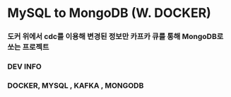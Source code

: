 # MySQL to MongoDB (W. DOCKER)
### 도커 위에서 cdc를 이용해 변경된 정보만 카프카 큐를 통해 MongoDB로 쏘는 프로젝트
### DEV INFO
### DOCKER, MYSQL , KAFKA , MONGODB
